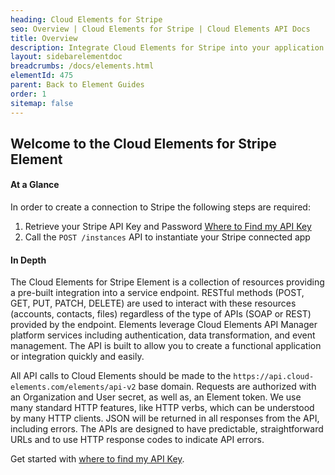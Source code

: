 ```yaml
---
heading: Cloud Elements for Stripe
seo: Overview | Cloud Elements for Stripe | Cloud Elements API Docs
title: Overview
description: Integrate Cloud Elements for Stripe into your application via the Cloud Elements APIs.
layout: sidebarelementdoc
breadcrumbs: /docs/elements.html
elementId: 475
parent: Back to Element Guides
order: 1
sitemap: false
---
```


## Welcome to the Cloud Elements for Stripe Element


#### At a Glance

In order to create a connection to Stripe the following steps are required:

1. Retrieve your Stripe API Key and Password
[Where to Find my API Key](stripe-endpoint-setup.html)
2. Call the `POST /instances` API to instantiate your Stripe connected app

#### In Depth

The Cloud Elements for Stripe Element is a collection of resources providing a pre-built integration into a service endpoint. RESTful methods (POST, GET, PUT, PATCH, DELETE) are used to interact with these resources (accounts, contacts, files) regardless of the type of APIs (SOAP or REST) provided by the endpoint. Elements leverage Cloud Elements API Manager platform services including authentication, data transformation, and event management.  The API is built to allow you to create a functional application or integration quickly and easily.

All API calls to Cloud Elements should be made to the `https://api.cloud-elements.com/elements/api-v2` base domain. Requests are authorized with an Organization and User secret, as well as, an Element token.  We use many standard HTTP features, like HTTP verbs, which can be understood by many HTTP clients. JSON will be returned in all responses from the API, including errors. The APIs are designed to have predictable, straightforward URLs and to use HTTP response codes to indicate API errors.

Get started with [where to find my API Key](stripe-endpoint-setup.html).
